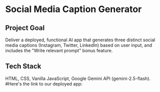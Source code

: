 # Social Media Caption Generator

## Project Goal
Deliver a deployed, functional AI app that generates three distinct social media captions (Instagram, Twitter, LinkedIn) based on user input, and includes the "Write relevant prompt" bonus feature.

## Tech Stack
HTML, CSS, Vanilla JavaScript, Google Gemini API (gemini-2.5-flash).
#Here's the link to our deployed app:
